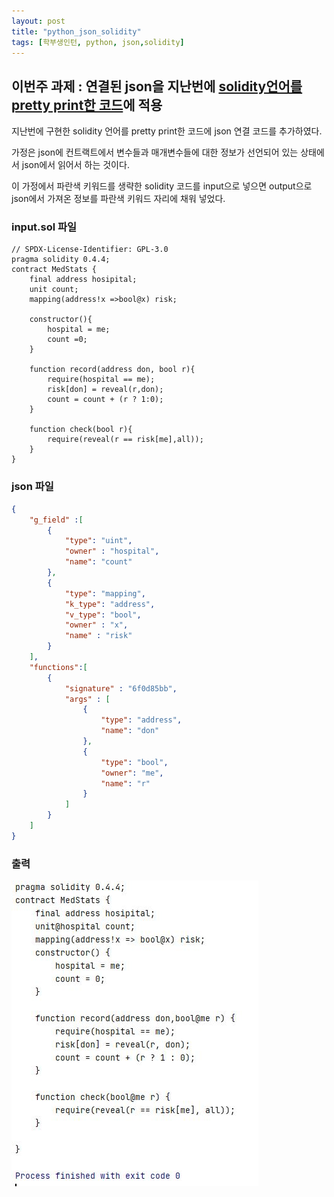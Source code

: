 ```yaml
---
layout: post
title: "python_json_solidity"
tags: [학부생인턴, python, json,solidity]
---
```


## 이번주 과제 : 연결된 json을 지난번에 [solidity언어를 pretty print한 코드](https://github.com/kimjihyeon99/Antlr/tree/main/prettyPrintSolidity)에 적용

지난번에 구현한 solidity 언어를 pretty print한 코드에 json 연결 코드를 추가하였다. 

가정은 json에 컨트랙트에서 변수들과 매개변수들에 대한 정보가 선언되어 있는 상태에서 json에서 읽어서 하는 것이다. 

이 가정에서 파란색 키워드를 생략한 solidity 코드를 input으로 넣으면 output으로 json에서 가져온 정보를 파란색 키워드 자리에 채워 넣었다. 

### input.sol 파일

````solidity
// SPDX-License-Identifier: GPL-3.0
pragma solidity 0.4.4;
contract MedStats {
    final address hosipital;
    unit count;
    mapping(address!x =>bool@x) risk;

    constructor(){
        hospital = me;
        count =0;
    }

    function record(address don, bool r){
        require(hospital == me);
        risk[don] = reveal(r,don);
        count = count + (r ? 1:0);
    }

    function check(bool r){
        require(reveal(r == risk[me],all));
    }
}
````

### json 파일

````json
{
	"g_field" :[
		{
			"type": "uint",
			"owner" : "hospital",
			"name": "count"
		},
		{
			"type": "mapping",
			"k_type": "address",
			"v_type": "bool",
			"owner" : "x",
			"name" : "risk"
		}
	],
	"functions":[
		{
			"signature" : "6f0d85bb",
			"args" : [
				{
					"type": "address",
					"name": "don"
				},
				{
					"type": "bool",
					"owner": "me",
					"name": "r"
				}
			]
		}
	]
} 
````

### 출력 


<img src="/assets/img/solidity/solidity1.JPG">

